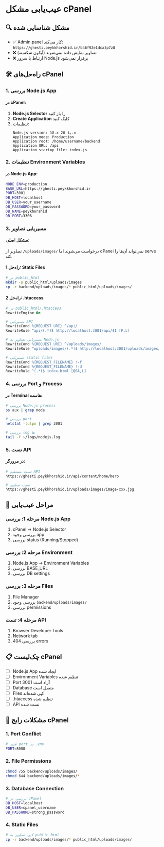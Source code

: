 # عیب‌یابی مشکل cPanel

## 🔍 مشکل شناسایی شده
- ✅ Admin panel کار می‌کند: `https://ghesti.peykkhorshid.ir/b46f92e1dca3p7z8`
- ❌ تصاویر نمایش داده نمی‌شوند (آیکون شکسته)
- ❌ ارتباط با سرور Node.js برقرار نمی‌شود

## 🛠️ راه‌حل‌های cPanel

### **1. بررسی Node.js App**

#### **در cPanel:**
1. **Node.js Selector** را باز کنید
2. **Create Application** کلیک کنید
3. تنظیمات:
   ```
   Node.js version: 18.x یا 20.x
   Application mode: Production
   Application root: /home/username/backend
   Application URL: /api
   Application startup file: index.js
   ```

### **2. تنظیمات Environment Variables**

#### **در Node.js App:**
```bash
NODE_ENV=production
BASE_URL=https://ghesti.peykkhorshid.ir
PORT=3001
DB_HOST=localhost
DB_USER=your_username
DB_PASSWORD=your_password
DB_NAME=peykhorshid
DB_PORT=3306
```

### **3. مسیریابی تصاویر**

#### **مشکل اصلی:**
تصاویر از `/uploads/images/` درخواست می‌شوند اما cPanel نمی‌تواند آن‌ها را serve کند.

#### **راه‌حل 1: Static Files**
```bash
# در public_html
mkdir -p public_html/uploads/images
cp -r backend/uploads/images/* public_html/uploads/images/
```

#### **راه‌حل 2: .htaccess**
```apache
# در public_html/.htaccess
RewriteEngine On

# مسیریابی API
RewriteCond %{REQUEST_URI} ^/api/
RewriteRule ^api/(.*)$ http://localhost:3001/api/$1 [P,L]

# مسیریابی تصاویر به Node.js
RewriteCond %{REQUEST_URI} ^/uploads/images/
RewriteRule ^uploads/images/(.*)$ http://localhost:3001/uploads/images/$1 [P,L]

# مسیریابی static files
RewriteCond %{REQUEST_FILENAME} !-f
RewriteCond %{REQUEST_FILENAME} !-d
RewriteRule ^(.*)$ index.html [QSA,L]
```

### **4. بررسی Port و Process**

#### **در Terminal هاست:**
```bash
# بررسی Node.js process
ps aux | grep node

# بررسی port
netstat -tulpn | grep 3001

# بررسی log ها
tail -f ~/logs/nodejs.log
```

### **5. تست API**

#### **در مرورگر:**
```bash
# تست مستقیم API
https://ghesti.peykkhorshid.ir/api/content/home/hero

# تست تصاویر
https://ghesti.peykkhorshid.ir/uploads/images/image-xxx.jpg
```

## 🔧 مراحل عیب‌یابی

### **مرحله 1: بررسی Node.js App**
1. cPanel → Node.js Selector
2. بررسی وجود app
3. بررسی status (Running/Stopped)

### **مرحله 2: بررسی Environment**
1. Node.js App → Environment Variables
2. بررسی BASE_URL
3. بررسی DB settings

### **مرحله 3: بررسی Files**
1. File Manager
2. بررسی وجود `backend/uploads/images/`
3. بررسی permissions

### **مرحله 4: تست API**
1. Browser Developer Tools
2. Network tab
3. بررسی 404 errors

## 📋 چک‌لیست cPanel

- [ ] Node.js App ایجاد شده
- [ ] Environment Variables تنظیم شده
- [ ] Port 3001 آزاد است
- [ ] Database متصل است
- [ ] Files کپی شده‌اند
- [ ] .htaccess تنظیم شده
- [ ] API تست شده

## 🚨 مشکلات رایج cPanel

### **1. Port Conflict**
```bash
# تغییر port در .env
PORT=8080
```

### **2. File Permissions**
```bash
chmod 755 backend/uploads/images/
chmod 644 backend/uploads/images/*
```

### **3. Database Connection**
```bash
# بررسی در cPanel
DB_HOST=localhost
DB_USER=cpanel_username
DB_PASSWORD=strong_password
```

### **4. Static Files**
```bash
# کپی تصاویر به public_html
cp -r backend/uploads/images/* public_html/uploads/images/
```
